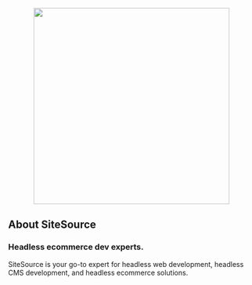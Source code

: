 <p align="center"><a href="https://site-source.com" target="_blank"><img src="https://d2i3vvs80sgm1l.cloudfront.net/761e753f-e181-436d-a23e-274d1b18d4a2/images/logos/SiteSource_Logo_Name_White.svg" width="400"></a></p>

## About SiteSource

### Headless ecommerce dev experts. 

SiteSource is your go-to expert for headless web development, headless CMS development, and headless ecommerce solutions.

